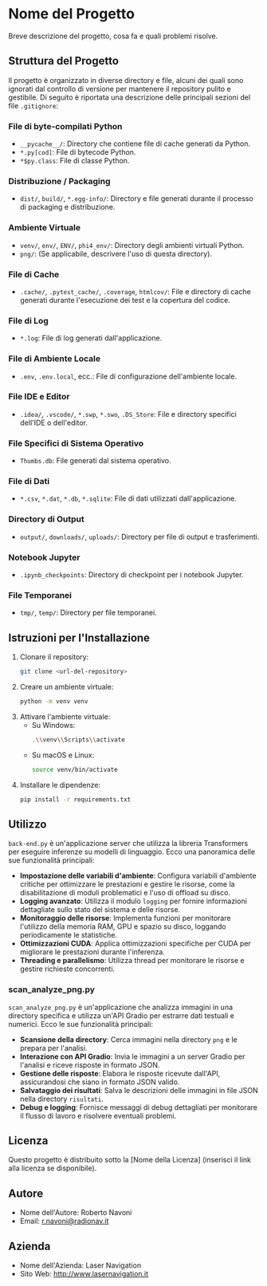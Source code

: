 # Nome del Progetto

Breve descrizione del progetto, cosa fa e quali problemi risolve.

## Struttura del Progetto

Il progetto è organizzato in diverse directory e file, alcuni dei quali sono ignorati dal controllo di versione per mantenere il repository pulito e gestibile. Di seguito è riportata una descrizione delle principali sezioni del file `.gitignore`:

### File di byte-compilati Python
- `__pycache__/`: Directory che contiene file di cache generati da Python.
- `*.py[cod]`: File di bytecode Python.
- `*$py.class`: File di classe Python.

### Distribuzione / Packaging
- `dist/`, `build/`, `*.egg-info/`: Directory e file generati durante il processo di packaging e distribuzione.

### Ambiente Virtuale
- `venv/`, `env/`, `ENV/`, `phi4_env/`: Directory degli ambienti virtuali Python.
- `png/`: (Se applicabile, descrivere l'uso di questa directory).

### File di Cache
- `.cache/`, `.pytest_cache/`, `.coverage`, `htmlcov/`: File e directory di cache generati durante l'esecuzione dei test e la copertura del codice.

### File di Log
- `*.log`: File di log generati dall'applicazione.

### File di Ambiente Locale
- `.env`, `.env.local`, ecc.: File di configurazione dell'ambiente locale.

### File IDE e Editor
- `.idea/`, `.vscode/`, `*.swp`, `*.swo`, `.DS_Store`: File e directory specifici dell'IDE o dell'editor.

### File Specifici di Sistema Operativo
- `Thumbs.db`: File generati dal sistema operativo.

### File di Dati
- `*.csv`, `*.dat`, `*.db`, `*.sqlite`: File di dati utilizzati dall'applicazione.

### Directory di Output
- `output/`, `downloads/`, `uploads/`: Directory per file di output e trasferimenti.

### Notebook Jupyter
- `.ipynb_checkpoints`: Directory di checkpoint per i notebook Jupyter.

### File Temporanei
- `tmp/`, `temp/`: Directory per file temporanei.

## Istruzioni per l'Installazione

1. Clonare il repository:
   ```bash
   git clone <url-del-repository>
   ```
2. Creare un ambiente virtuale:
   ```bash
   python -m venv venv
   ```
3. Attivare l'ambiente virtuale:
   - Su Windows:
     ```bash
     .\\venv\\Scripts\\activate
     ```
   - Su macOS e Linux:
     ```bash
     source venv/bin/activate
     ```
4. Installare le dipendenze:
   ```bash
   pip install -r requirements.txt
   ```

## Utilizzo


`back-end.py` è un'applicazione server che utilizza la libreria Transformers per eseguire inferenze su modelli di linguaggio. Ecco una panoramica delle sue funzionalità principali:

- **Impostazione delle variabili d'ambiente**: Configura variabili d'ambiente critiche per ottimizzare le prestazioni e gestire le risorse, come la disabilitazione di moduli problematici e l'uso di offload su disco.
- **Logging avanzato**: Utilizza il modulo `logging` per fornire informazioni dettagliate sullo stato del sistema e delle risorse.
- **Monitoraggio delle risorse**: Implementa funzioni per monitorare l'utilizzo della memoria RAM, GPU e spazio su disco, loggando periodicamente le statistiche.
- **Ottimizzazioni CUDA**: Applica ottimizzazioni specifiche per CUDA per migliorare le prestazioni durante l'inferenza.
- **Threading e parallelismo**: Utilizza thread per monitorare le risorse e gestire richieste concorrenti.

### scan_analyze_png.py

`scan_analyze_png.py` è un'applicazione che analizza immagini in una directory specifica e utilizza un'API Gradio per estrarre dati testuali e numerici. Ecco le sue funzionalità principali:

- **Scansione della directory**: Cerca immagini nella directory `png` e le prepara per l'analisi.
- **Interazione con API Gradio**: Invia le immagini a un server Gradio per l'analisi e riceve risposte in formato JSON.
- **Gestione delle risposte**: Elabora le risposte ricevute dall'API, assicurandosi che siano in formato JSON valido.
- **Salvataggio dei risultati**: Salva le descrizioni delle immagini in file JSON nella directory `risultati`.
- **Debug e logging**: Fornisce messaggi di debug dettagliati per monitorare il flusso di lavoro e risolvere eventuali problemi.

## Licenza

Questo progetto è distribuito sotto la [Nome della Licenza] (inserisci il link alla licenza se disponibile).

## Autore

- Nome dell'Autore: Roberto Navoni
- Email: r.navoni@radionav.it

## Azienda

- Nome dell'Azienda: Laser Navigation 
- Sito Web: http://www.lasernavigation.it 